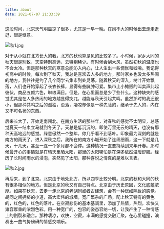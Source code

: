 ```yaml
---
title: about
date: 2021-07-07 21:33:39
---
```


   
 这段时间，北京天气明显凉了很多，尤其是一早一晚。在风不大的时候出去走走逛逛，很是惬意。
 
![秋1.jpg](https://cdn.nlark.com/yuque/0/2021/jpeg/127227/1630050207087-c502a240-177a-4f38-9730-bb3e40ba4ab9.jpeg#clientId=u03c7bafe-287b-4&from=ui&id=u030a33e9&margin=%5Bobject%20Object%5D&name=%E7%A7%8B1.jpg&originHeight=936&originWidth=1440&originalType=binary&ratio=1&size=178474&status=done&style=none&taskId=uf2003b1a-7ef2-4792-a5f7-9ea83f09b97)

对于从小就在北方长大的我，北方的秋也算是见的比较多了。小时候，家乡大同的秋天很是别致，天空特别高远，云特别稀少。有时候会刮大风，虽然初秋的温度也不会太冷。但是那种秋天的寒意总能沁入内心，让人生出一些惆怅和嘘唏。我记得初高中的时候，每次到了秋天，我总是喜欢去人多的地方，那时家乡也没太多热闹的地方，我往往是约了几个同学去集市到处晃荡。随着秋天的深入，树叶开始飘落，人们也开始穿起了长衣长裤，显得有些臃肿可爱。集市上小摊贩的叫卖声此起彼伏，商品五颜六色，琳琅满目。但是，在心里面总是少了些什么。这种缺失的感觉尤其是在人多热闹的地方越显得突兀，越能与秋天引起共鸣。虽然那时的我还很小，但那种共鸣之后的孤独，没落，凄凉却像是一种先验的，继承于先人的，内在又不可名状的东西。
​

后来长大了，开始走南闯北。在南方生活的那些年，对春秋的感觉不太明显，总感觉夏天一结束立马就到冬天了。天总是低沉沉的，即使万里无云的晴天，也没有那种天高地远的感觉。绿意傲然一个整年，你几乎看不到落叶。印象最为深刻的就是南方的雨天了，进入深秋之后，我所在的南方小城开始了连绵细雨，这一下就是几天，十几天，甚至一连一个多月都不会停。这种情况一直要持续到来年开春。那时候最开心的事情就是在晴天里晒太阳，那里的太阳哪怕是在深冬依然温暖舒服。经历了长时间雨水的浸泡，突然见了太阳，那种喜悦之情真的是难以言表。
​

![秋2.jpg](https://cdn.nlark.com/yuque/0/2021/jpeg/127227/1630050190728-7a362c61-323c-4269-b9c8-a2304f72ed1d.jpeg#clientId=u03c7bafe-287b-4&from=ui&id=u5d657869&margin=%5Bobject%20Object%5D&name=%E7%A7%8B2.jpg&originHeight=801&originWidth=1200&originalType=binary&ratio=1&size=201787&status=done&style=none&taskId=u7f9c4051-9f8e-4d63-a45e-87caba98689)
   
再后来，到了北京。北京由于地处北方，所以四季比较分明。北京的秋和大同的秋有很多相似的地方。但是北京的秋又有自己特点。北京由于历史原因，文化底蕴浓厚。如果在秋天，去走一走北京的老胡同或者古建筑，会有一种恍如隔世的感觉。胡同之间拥挤的小道，高大宏伟的城墙，宽广繁杂的广场，配上秋天特有的黄色的，红色的，红色的落叶。在空寂悲伤的基本基调里，添加了热情，热烈，欢快又雍容厚重的浓烈色彩。用一种宽广的，包容的姿态容纳一切，让我产生了一种情感上的割裂和融合。那种凄凉，欢快，空寂，丰满的感觉交融汇聚，在心里碰撞，演奏出一曲气势磅礴的情感交响乐。
​